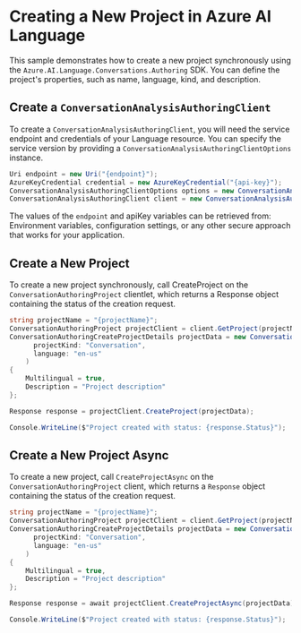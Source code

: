 # Creating a New Project in Azure AI Language

This sample demonstrates how to create a new project synchronously using the `Azure.AI.Language.Conversations.Authoring` SDK. You can define the project's properties, such as name, language, kind, and description.

## Create a `ConversationAnalysisAuthoringClient`

To create a `ConversationAnalysisAuthoringClient`, you will need the service endpoint and credentials of your Language resource. You can specify the service version by providing a `ConversationAnalysisAuthoringClientOptions` instance.

```C# Snippet:CreateAuthoringClientForSpecificApiVersion
Uri endpoint = new Uri("{endpoint}");
AzureKeyCredential credential = new AzureKeyCredential("{api-key}");
ConversationAnalysisAuthoringClientOptions options = new ConversationAnalysisAuthoringClientOptions(ConversationAnalysisAuthoringClientOptions.ServiceVersion.V2024_11_15_Preview);
ConversationAnalysisAuthoringClient client = new ConversationAnalysisAuthoringClient(endpoint, credential, options);
```

The values of the `endpoint` and apiKey variables can be retrieved from: Environment variables, configuration settings, or any other secure approach that works for your application.

## Create a New Project

To create a new project synchronously, call CreateProject on the `ConversationAuthoringProject` clientlet, which returns a Response object containing the status of the creation request.

```C# Snippet:Sample1_ConversationsAuthoring_CreateProject
string projectName = "{projectName}";
ConversationAuthoringProject projectClient = client.GetProject(projectName);
ConversationAuthoringCreateProjectDetails projectData = new ConversationAuthoringCreateProjectDetails(
      projectKind: "Conversation",
      language: "en-us"
    )
{
    Multilingual = true,
    Description = "Project description"
};

Response response = projectClient.CreateProject(projectData);

Console.WriteLine($"Project created with status: {response.Status}");
```

## Create a New Project Async

To create a new project, call `CreateProjectAsync` on the `ConversationAuthoringProject` client, which returns a `Response` object containing the status of the creation request.

```C# Snippet:Sample1_ConversationsAuthoring_CreateProjectAsync
string projectName = "{projectName}";
ConversationAuthoringProject projectClient = client.GetProject(projectName);
ConversationAuthoringCreateProjectDetails projectData = new ConversationAuthoringCreateProjectDetails(
      projectKind: "Conversation",
      language: "en-us"
    )
{
    Multilingual = true,
    Description = "Project description"
};

Response response = await projectClient.CreateProjectAsync(projectData);

Console.WriteLine($"Project created with status: {response.Status}");
```
